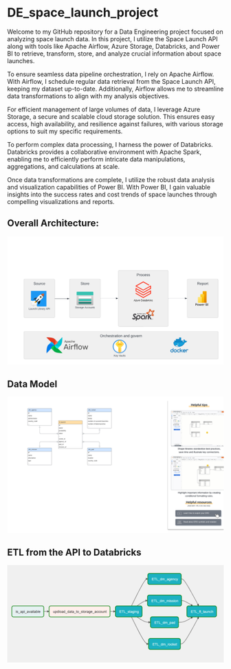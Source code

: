 # DE_space_launch_project

Welcome to my GitHub repository for a Data Engineering project focused on analyzing space launch data. In this project, I utilize the Space Launch API along with tools like Apache Airflow, Azure Storage, Databricks, and Power BI to retrieve, transform, store, and analyze crucial information about space launches.

To ensure seamless data pipeline orchestration, I rely on Apache Airflow. With Airflow, I schedule regular data retrieval from the Space Launch API, keeping my dataset up-to-date. Additionally, Airflow allows me to streamline data transformations to align with my analysis objectives.

For efficient management of large volumes of data, I leverage Azure Storage, a secure and scalable cloud storage solution. This ensures easy access, high availability, and resilience against failures, with various storage options to suit my specific requirements.

To perform complex data processing, I harness the power of Databricks. Databricks provides a collaborative environment with Apache Spark, enabling me to efficiently perform intricate data manipulations, aggregations, and calculations at scale.

Once data transformations are complete, I utilize the robust data analysis and visualization capabilities of Power BI. With Power BI, I gain valuable insights into the success rates and cost trends of space launches through compelling visualizations and reports.


## Overall Architecture:
![alt text](https://github.com/LucaLiverani/DE_space_launch_project/blob/main/DE_space_launch_project_image/Architecture.png?raw=true)
## Data Model
![alt text](https://github.com/LucaLiverani/DE_space_launch_project/blob/main/DE_space_launch_project_image/Star_schema.png?raw=true)
## ETL from the API to Databricks
![alt text](https://github.com/LucaLiverani/DE_space_launch_project/blob/main/DE_space_launch_project_image/ETL_airflow.png?raw=true)
